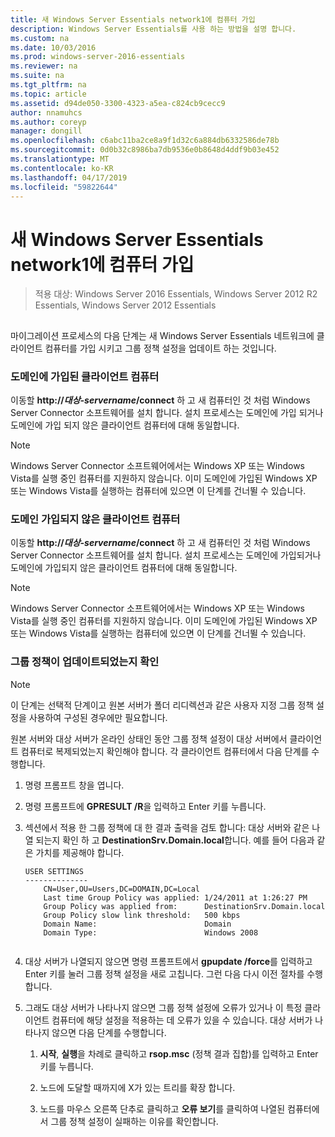 ```yaml
---
title: 새 Windows Server Essentials network1에 컴퓨터 가입
description: Windows Server Essentials를 사용 하는 방법을 설명 합니다.
ms.custom: na
ms.date: 10/03/2016
ms.prod: windows-server-2016-essentials
ms.reviewer: na
ms.suite: na
ms.tgt_pltfrm: na
ms.topic: article
ms.assetid: d94de050-3300-4323-a5ea-c824cb9cecc9
author: nnamuhcs
ms.author: coreyp
manager: dongill
ms.openlocfilehash: c6abc11ba2ce8a9f1d32c6a884db6332586de78b
ms.sourcegitcommit: 0d0b32c8986ba7db9536e0b8648d4ddf9b03e452
ms.translationtype: MT
ms.contentlocale: ko-KR
ms.lasthandoff: 04/17/2019
ms.locfileid: "59822644"
---
```

# <a name="join-computers-to-the-new-windows-server-essentials-network1"></a>새 Windows Server Essentials network1에 컴퓨터 가입

>적용 대상: Windows Server 2016 Essentials, Windows Server 2012 R2 Essentials, Windows Server 2012 Essentials

##  <a name="BKMK_JoinComputers"></a>   
 마이그레이션 프로세스의 다음 단계는 새 Windows Server Essentials 네트워크에 클라이언트 컴퓨터를 가입 시키고 그룹 정책 설정을 업데이트 하는 것입니다.  
  
### <a name="domain-joined-client-computers"></a>도메인에 가입된 클라이언트 컴퓨터  
 이동할 **http://***대상-servername***/connect** 하 고 새 컴퓨터인 것 처럼 Windows Server Connector 소프트웨어를 설치 합니다. 설치 프로세스는 도메인에 가입 되거나 도메인에 가입 되지 않은 클라이언트 컴퓨터에 대해 동일합니다.  
  
> [!NOTE]
>  Windows Server Connector 소프트웨어에서는 Windows XP 또는 Windows Vista를 실행 중인 컴퓨터를 지원하지 않습니다. 이미 도메인에 가입된 Windows XP 또는 Windows Vista를 실행하는 컴퓨터에 있으면 이 단계를 건너뛸 수 있습니다.  
  
### <a name="non-domain-joined-client-computers"></a>도메인 가입되지 않은 클라이언트 컴퓨터  
 이동할 **http://***대상-servername***/connect** 하 고 새 컴퓨터인 것 처럼 Windows Server Connector 소프트웨어를 설치 합니다. 설치 프로세스는 도메인에 가입되거나 도메인에 가입되지 않은 클라이언트 컴퓨터에 대해 동일합니다.  
  
> [!NOTE]
>  Windows Server Connector 소프트웨어에서는 Windows XP 또는 Windows Vista를 실행 중인 컴퓨터를 지원하지 않습니다. 이미 도메인에 가입된 Windows XP 또는 Windows Vista를 실행하는 컴퓨터에 있으면 이 단계를 건너뛸 수 있습니다.  
  
### <a name="ensure-that-group-policy-has-updated"></a>그룹 정책이 업데이트되었는지 확인  
  
> [!NOTE]
>  이 단계는 선택적 단계이고 원본 서버가 폴더 리디렉션과 같은 사용자 지정 그룹 정책 설정을 사용하여 구성된 경우에만 필요합니다.  
  
 원본 서버와 대상 서버가 온라인 상태인 동안 그룹 정책 설정이 대상 서버에서 클라이언트 컴퓨터로 복제되었는지 확인해야 합니다. 각 클라이언트 컴퓨터에서 다음 단계를 수행합니다.  
  
1.  명령 프롬프트 창을 엽니다.  
  
2.  명령 프롬프트에 **GPRESULT /R**을 입력하고 Enter 키를 누릅니다.  
  
3.  섹션에서 적용 한 그룹 정책에 대 한 결과 출력을 검토 합니다: 대상 서버와 같은 나열 되는지 확인 하 고 **DestinationSrv.Domain.local**합니다. 예를 들어 다음과 같은 가치를 제공해야 합니다.  
  
    ```  
    USER SETTINGS  
    --------------  
        CN=User,OU=Users,DC=DOMAIN,DC=Local  
        Last time Group Policy was applied: 1/24/2011 at 1:26:27 PM  
        Group Policy was applied from:      DestinationSrv.Domain.local  
        Group Policy slow link threshold:   500 kbps  
        Domain Name:                        Domain  
        Domain Type:                        Windows 2008  
  
    ```  
  
4.  대상 서버가 나열되지 않으면 명령 프롬프트에서 **gpupdate /force**를 입력하고 Enter 키를 눌러 그룹 정책 설정을 새로 고칩니다. 그런 다음 다시 이전 절차를 수행합니다.  
  
5.  그래도 대상 서버가 나타나지 않으면 그룹 정책 설정에 오류가 있거나 이 특정 클라이언트 컴퓨터에 해당 설정을 적용하는 데 오류가 있을 수 있습니다. 대상 서버가 나타나지 않으면 다음 단계를 수행합니다.  
  
    1.  **시작**, **실행**을 차례로 클릭하고 **rsop.msc** (정책 결과 집합)를 입력하고 Enter 키를 누릅니다.  
  
    2.  노드에 도달할 때까지에 X가 있는 트리를 확장 합니다.  
  
    3.  노드를 마우스 오른쪽 단추로 클릭하고 **오류 보기**를 클릭하여 나열된 컴퓨터에서 그룹 정책 설정이 실패하는 이유를 확인합니다.
